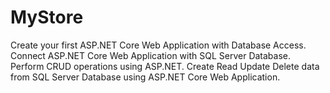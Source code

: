 # MyStore
Create your first ASP.NET Core Web Application with Database Access. Connect ASP.NET Core Web Application with SQL Server Database. Perform CRUD operations using ASP.NET. Create Read Update Delete data from SQL Server Database using ASP.NET Core Web Application.
